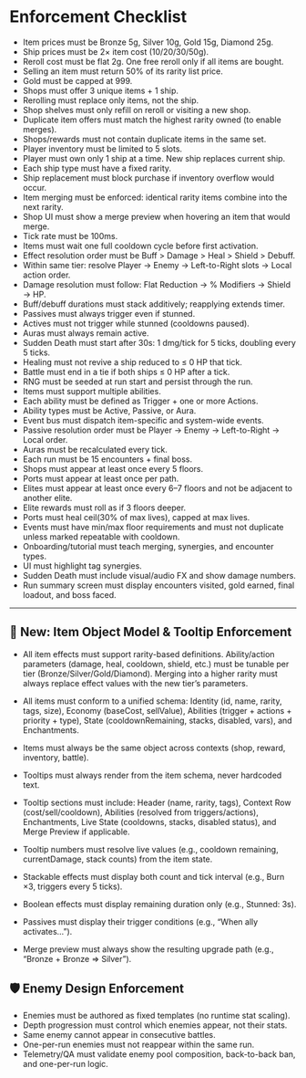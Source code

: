 # Enforcement Checklist

- Item prices must be Bronze 5g, Silver 10g, Gold 15g, Diamond 25g.  
- Ship prices must be 2× item cost (10/20/30/50g).  
- Reroll cost must be flat 2g. One free reroll only if all items are bought.  
- Selling an item must return 50% of its rarity list price.  
- Gold must be capped at 999.  
- Shops must offer 3 unique items + 1 ship.  
- Rerolling must replace only items, not the ship.  
- Shop shelves must only refill on reroll or visiting a new shop.  
- Duplicate item offers must match the highest rarity owned (to enable merges).  
- Shops/rewards must not contain duplicate items in the same set.  
- Player inventory must be limited to 5 slots.  
- Player must own only 1 ship at a time. New ship replaces current ship.  
- Each ship type must have a fixed rarity.  
- Ship replacement must block purchase if inventory overflow would occur.  
- Item merging must be enforced: identical rarity items combine into the next rarity.  
- Shop UI must show a merge preview when hovering an item that would merge.  
- Tick rate must be 100ms.  
- Items must wait one full cooldown cycle before first activation.  
- Effect resolution order must be Buff > Damage > Heal > Shield > Debuff.  
- Within same tier: resolve Player → Enemy → Left-to-Right slots → Local action order.  
- Damage resolution must follow: Flat Reduction → % Modifiers → Shield → HP.  
- Buff/debuff durations must stack additively; reapplying extends timer.  
- Passives must always trigger even if stunned.  
- Actives must not trigger while stunned (cooldowns paused).  
- Auras must always remain active.  
- Sudden Death must start after 30s: 1 dmg/tick for 5 ticks, doubling every 5 ticks.  
- Healing must not revive a ship reduced to ≤ 0 HP that tick.  
- Battle must end in a tie if both ships ≤ 0 HP after a tick.  
- RNG must be seeded at run start and persist through the run.  
- Items must support multiple abilities.  
- Each ability must be defined as Trigger + one or more Actions.  
- Ability types must be Active, Passive, or Aura.  
- Event bus must dispatch item-specific and system-wide events.  
- Passive resolution order must be Player → Enemy → Left-to-Right → Local order.  
- Auras must be recalculated every tick.  
- Each run must be 15 encounters + final boss.  
- Shops must appear at least once every 5 floors.  
- Ports must appear at least once per path.  
- Elites must appear at least once every 6–7 floors and not be adjacent to another elite.  
- Elite rewards must roll as if 3 floors deeper.  
- Ports must heal ceil(30% of max lives), capped at max lives.  
- Events must have min/max floor requirements and must not duplicate unless marked repeatable with cooldown.  
- Onboarding/tutorial must teach merging, synergies, and encounter types.  
- UI must highlight tag synergies.  
- Sudden Death must include visual/audio FX and show damage numbers.  
- Run summary screen must display encounters visited, gold earned, final loadout, and boss faced.  

---

## 🔧 New: Item Object Model & Tooltip Enforcement
- All item effects must support rarity-based definitions. Ability/action parameters (damage, heal, cooldown, shield, etc.) must be tunable per tier (Bronze/Silver/Gold/Diamond). Merging into a higher rarity must always replace effect values with the new tier’s parameters.

- All items must conform to a unified schema: Identity (id, name, rarity, tags, size), Economy (baseCost, sellValue), Abilities (trigger + actions + priority + type), State (cooldownRemaining, stacks, disabled, vars), and Enchantments.  
- Items must always be the same object across contexts (shop, reward, inventory, battle).  
- Tooltips must always render from the item schema, never hardcoded text.  
- Tooltip sections must include: Header (name, rarity, tags), Context Row (cost/sell/cooldown), Abilities (resolved from triggers/actions), Enchantments, Live State (cooldowns, stacks, disabled status), and Merge Preview if applicable.  
- Tooltip numbers must resolve live values (e.g., cooldown remaining, currentDamage, stack counts) from the item state.  
- Stackable effects must display both count and tick interval (e.g., Burn ×3, triggers every 5 ticks).  
- Boolean effects must display remaining duration only (e.g., Stunned: 3s).  
- Passives must display their trigger conditions (e.g., “When ally activates…”).  
- Merge preview must always show the resulting upgrade path (e.g., “Bronze + Bronze ⇒ Silver”).  


## 🛡 Enemy Design Enforcement
- Enemies must be authored as fixed templates (no runtime stat scaling).  
- Depth progression must control which enemies appear, not their stats.  
- Same enemy cannot appear in consecutive battles.  
- One-per-run enemies must not reappear within the same run.  
- Telemetry/QA must validate enemy pool composition, back-to-back ban, and one-per-run logic.  
